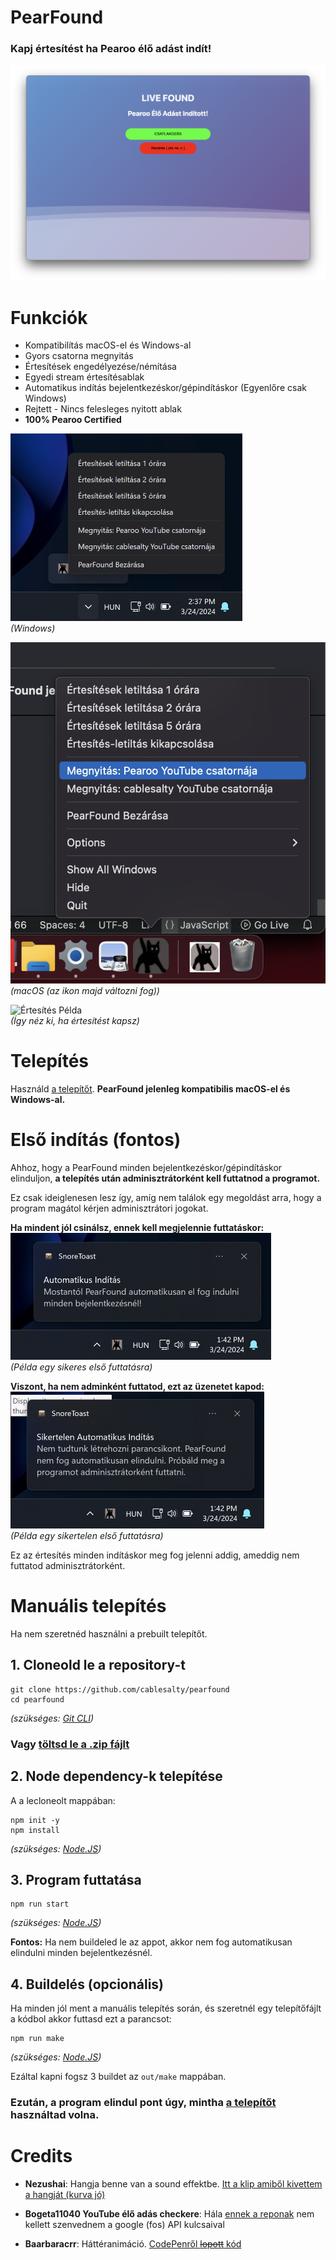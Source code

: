 # PearFound
### Kapj értesítést ha Pearoo élő adást indít!
![Értesítés](livefound-notif.png)

# Funkciók
- Kompatibilítás macOS-el és Windows-al
- Gyors csatorna megnyitás
- Értesítések engedélyezése/némítása
- Egyedi stream értesítésablak
- Automatikus indítás bejelentkezéskor/gépindításkor (Egyenlőre csak Windows)
- Rejtett - Nincs felesleges nyitott ablak
- **100% Pearoo Certified**

![Tray Icon](trayicon-example.png)  
*(Windows)*

![Tray Icon](dockicon-example.png)  
*(macOS (az ikon majd változni fog))*

![Értesítés Példa](notif-example.gif)  
*(Így néz ki, ha értesítést kapsz)*

# Telepítés
Használd [a telepítőt](https://github.com/cablesalty/PearFound/releases/). **PearFound jelenleg kompatibilis macOS-el és Windows-al.**

# Első indítás (fontos)
Ahhoz, hogy a PearFound minden bejelentkezéskor/gépindításkor elinduljon, **a telepítés után adminisztrátorként kell futtatnod a programot.**

Ez csak ideiglenesen lesz így, amíg nem találok egy megoldást arra, hogy a program magátol kérjen adminisztrátori jogokat.

**Ha mindent jól csinálsz, ennek kell megjelennie futtatáskor:**
![Sikeres Automatikus Indítás](autorun-ok.png)  
*(Példa egy sikeres első futtatásra)*

**Viszont, ha nem adminként futtatod, ezt az üzenetet kapod:**
![Sikertelen Automatikus Indítás](autorun-fail.png)  
*(Példa egy sikertelen első futtatásra)*

Ez az értesítés minden indításkor meg fog jelenni addig, ameddig nem futtatod adminisztrátorként.

# Manuális telepítés
Ha nem szeretnéd használni a prebuilt telepítőt.
## 1. Cloneold le a repository-t
```
git clone https://github.com/cablesalty/pearfound
cd pearfound
```
*(szükséges: [Git CLI](https://git-scm.com/downloads))*
### Vagy [töltsd le a .zip fájlt](https://github.com/cablesalty/PearFound/archive/refs/heads/main.zip)
## 2. Node dependency-k telepítése
A a lecloneolt mappában:
```
npm init -y
npm install
```
*(szükséges: [Node.JS](https://nodejs.org/))*
## 3. Program futtatása
```
npm run start
```
*(szükséges: [Node.JS](https://nodejs.org/))*

**Fontos:** Ha nem buildeled le az appot, akkor nem fog automatikusan elindulni minden bejelentkezésnél.

## 4. Buildelés (opcionális)
Ha minden jól ment a manuális telepítés során, és szeretnél egy telepítőfájlt a kódbol akkor futtasd ezt a parancsot:
```
npm run make
```
*(szükséges: [Node.JS](https://nodejs.org/))*

Ezáltal kapni fogsz 3 buildet az `out/make` mappában.

### Ezután, a program elindul pont úgy, mintha [a telepítőt](https://github.com/cablesalty/PearFound/releases/) használtad volna.


# Credits
- **Nezushai**: Hangja benne van a sound effektbe. [Itt a klip amiből kivettem a hangját (kurva jó)](https://www.youtube.com/clip/Ugkxrou0SH8AUwXfXp1OoA6gBjn0KwGQLiRI)

- **Bogeta11040 YouTube élő adás checkere**: Hála [ennek a reponak](https://github.com/bogeta11040/if-youtube-channel-live) nem kellett szenvednem a google (fos) API kulcsaival

- **Baarbaracrr**: Háttéranimáció. [CodePenről ~~lopott~~ kód](https://codepen.io/baarbaracrr/pen/KKovmGb)
